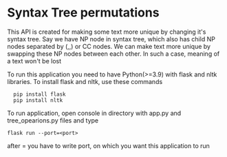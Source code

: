 # Syntax Tree permutations 

<p>This API is created for making some text more unique by changing it's syntax tree.
Say we have NP node in syntax tree, which also has child NP nodes separated by (,,) or CC nodes. We can make text more unique by swapping these NP nodes between each other. In such a case, meaning of a text won't be lost</p>

To run this application you need to have Python(>=3.9) with flask and nltk libraries. To install flask and nltk, use these commands
```
  pip install flask
  pip install nltk
  ```
  
To run application, open console in directory with app.py and tree_opearions.py files and type
```
flask run --port=<port>
```
after = you have to write port, on which you want this application to run 
